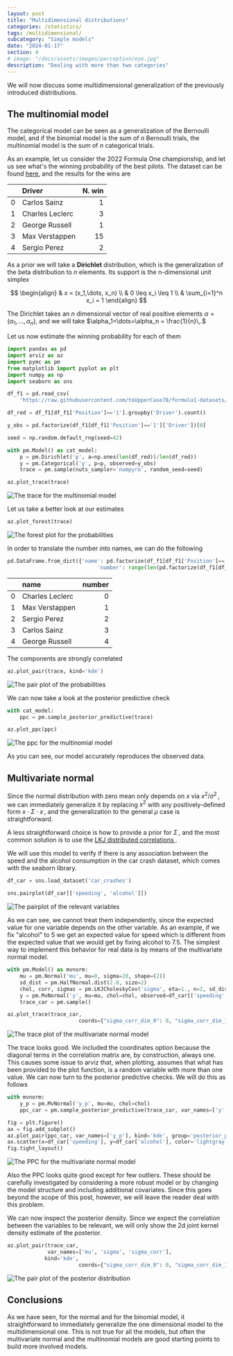 ```yaml
---
layout: post
title: "Multidimensional distributions"
categories: /statistics/
tags: /multidimensional/
subcategory: "Simple models"
date: "2024-01-17"
section: 4
# image: "/docs/assets/images/perception/eye.jpg"
description: "Dealing with more than two categories"
---
```


We will now discuss some multidimensional generalization of the previously introduced
distributions.

## The multinomial model

The categorical model can be seen as a generalization of the Bernoulli model,
and if the binomial model is the sum of $n$ Bernoulli trials,
the multinomial model is the sum of $n$ categorical trials.


As an example, let us consider the 2022 Formula One championship, and
let us see what's the winning probability of the best pilots.
The dataset can be found [here](https://github.com/toUpperCase78/formula1-datasets/blob/master/Formula1_2022season_raceResults.csv),
and the results for the wins are

|    | Driver          |   N. win|
|---:|:----------------|--------:|
|  0 | Carlos Sainz    |       1 |
|  1 | Charles Leclerc |       3 |
|  2 | George Russell  |       1 |
|  3 | Max Verstappen  |      15 |
|  4 | Sergio Perez    |       2 |

As a prior we will take a **Dirichlet** distribution,
which is the generalization of the beta distribution to $n$ elements.
Its support is the n-dimensional unit simplex

$$
\begin{align}
& x = (x_1,\dots, x_n) \\
& 0 \leq x_i \leq 1 \\
& \sum_{i=1}^n x_i = 1
\end{align}
$$

The Dirichlet takes an $n$ dimensional vector of real positive elements $\alpha = (\alpha_1,\dots,\alpha_n)$,
and we will take $\alpha_1=\dots=\alpha_n = \frac{1}{n}\,.$

Let us now estimate the winning probability for each of them

```python
import pandas as pd
import arviz as az
import pymc as pm
from matplotlib import pyplot as plt
import numpy as np
import seaborn as sns

df_f1 = pd.read_csv(
    'https://raw.githubusercontent.com/toUpperCase78/formula1-datasets/master/Formula1_2022season_raceResults.csv')

df_red = df_f1[df_f1['Position']=='1'].groupby('Driver').count()

y_obs = pd.factorize(df_f1[df_f1['Position']=='1']['Driver'])[0]

seed = np.random.default_rng(seed=42)

with pm.Model() as cat_model:
    p = pm.Dirichlet('p', a=np.ones(len(df_red))/len(df_red))
    y = pm.Categorical('y', p=p, observed=y_obs)
    trace = pm.sample(nuts_sampler='numpyro', random_seed=seed)

az.plot_trace(trace)
```

![The trace for the multinomial model](/docs/assets/images/statistics/categories/trace.webp)

Let us take a better look at our estimates

```python
az.plot_forest(trace)
```

![The forest plot for the probabilities](/docs/assets/images/statistics/categories/forest.webp)

In order to translate the number into names, we can do the following

```python
pd.DataFrame.from_dict({'name': pd.factorize(df_f1[df_f1['Position']=='1']['Driver'])[1].values,
                             'number': range(len(pd.factorize(df_f1[df_f1['Position']=='1']['Driver'])[1].values))})
```

|    | name            |   number |
|---:|:----------------|---------:|
|  0 | Charles Leclerc |        0 |
|  1 | Max Verstappen  |        1 |
|  2 | Sergio Perez    |        2 |
|  3 | Carlos Sainz    |        3 |
|  4 | George Russell  |        4 |

The components are strongly correlated

```python
az.plot_pair(trace, kind='kde')
```

![The pair plot of the probabilities](/docs/assets/images/statistics/categories/kde.webp)

We can now take a look at the posterior predictive check

```python
with cat_model:
    ppc = pm.sample_posterior_predictive(trace)

az.plot_ppc(ppc)
```

![The ppc for the multinomial model](/docs/assets/images/statistics/categories/ppc_categorical.webp)

As you can see, our model accurately reproduces the observed data.

## Multivariate normal

Since the normal distribution with zero mean only depends on $x$ via $x^2/\sigma^2\,,$
we can immediately generalize it by replacing $x^2$ with any
positively-defined form $x \cdot \Sigma \cdot x\,,$
and the generalization to the general $\mu$ case is straightforward.

A less straightforward choice is how to provide a prior for $\Sigma\,,$
and the most common solution is to use the [LKJ distributed correlations
](https://www.pymc.io/projects/docs/en/stable/api/distributions/generated/pymc.LKJCholeskyCov.html).

We will use this model to verify if there is any association between the speed 
and the alcohol consumption in the car crash dataset, which comes with the seaborn library.

```python
df_car = sns.load_dataset('car_crashes')

sns.pairplot(df_car[['speeding', 'alcohol']])
```

![The pairplot of the relevant variables](/docs/assets/images/statistics/categories/car_crash.webp)

As we can see, we cannot treat them independently, since the expected value
for one variable depends on the other variable.
As an example, if we fix "alcohol" to 5 we get an expected value for speed
which is different from the expected value that we would get by fixing alcohol
to 7.5.
The simplest way to implement this behavior for real data is by means of the multivariate
normal model.

```python
with pm.Model() as mvnorm:
    mu = pm.Normal('mu', mu=0, sigma=20, shape=(2))
    sd_dist = pm.HalfNormal.dist(2.0, size=2)
    chol, corr, sigmas = pm.LKJCholeskyCov('sigma', eta=1., n=2, sd_dist=sd_dist)
    y = pm.MvNormal('y', mu=mu, chol=chol, observed=df_car[['speeding', 'alcohol']])
    trace_car = pm.sample()

az.plot_trace(trace_car, 
                       coords={"sigma_corr_dim_0": 0, "sigma_corr_dim_1": 1})
```

![The trace plot of the multivariate normal model](/docs/assets/images/statistics/categories/trace_car.webp)

The trace looks good. We included the coordinates option because the diagonal
terms in the correlation matrix are, by construction, always one.
This causes some issue to arviz that, when plotting, assumes that what has been provided
to the plot function, is a random variable with more than one value.
We can now turn to the posterior predictive checks.
We will do this as follows

```python
with mvnorm:
    y_p = pm.MvNormal('y_p', mu=mu, chol=chol)
    ppc_car = pm.sample_posterior_predictive(trace_car, var_names=['y', 'y_p'])

fig = plt.figure()
ax = fig.add_subplot()
az.plot_pair(ppc_car, var_names=['y_p'], kind='kde', group='posterior_predictive', ax=ax)
ax.scatter(x=df_car['speeding'], y=df_car['alcohol'], color='lightgray')
fig.tight_layout()
```

![The PPC for the multivariate normal model](/docs/assets/images/statistics/categories/ppc_car.webp)

Also the PPC looks quite good except for few outliers. These should be carefully investigated
by considering a more robust model or by changing the model structure and including additional
covariates. Since this goes beyond the scope of this post, however, we will leave the reader deal with
this problem.

We can now inspect the posterior density. Since we expect the correlation
between the variables to be relevant, we will only show the 2d joint kernel density estimate
of the posterior.

```python
az.plot_pair(trace_car,
             var_names=['mu', 'sigma', 'sigma_corr'],
            kind='kde',
                       coords={"sigma_corr_dim_0": 0, "sigma_corr_dim_1": 1})
```

![The pair plot of the posterior distribution](/docs/assets/images/statistics/categories/kde_car.webp)

## Conclusions

As we have seen, for the normal and for the binomial model,
it straightforward to immediately generalize the one dimensional model
to the multidimensional one.
This is not true for all the models, but often the multivariate normal
and the multinomial models are good starting points to build more
involved models.
